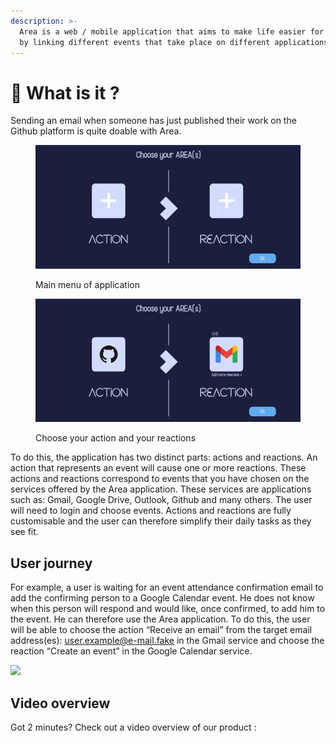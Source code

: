 ```yaml
---
description: >-
  Area is a web / mobile application that aims to make life easier for its users
  by linking different events that take place on different applications.
---
```


# 📲 What is it ?

Sending an email when someone has just published their work on the Github platform is quite doable with Area.

<figure><img src="../.gitbook/assets/MicrosoftTeams-image.png" alt=""><figcaption><p>Main menu of application</p></figcaption></figure>

<figure><img src="../.gitbook/assets/MicrosoftTeams-image (1).png" alt=""><figcaption><p>Choose your action and your reactions</p></figcaption></figure>

To do this, the application has two distinct parts: actions and reactions. An action that represents an event will cause one or more reactions. These actions and reactions correspond to events that you have chosen on the services offered by the Area application. These services are applications such as: Gmail, Google Drive, Outlook, Github and many others. The user will need to login and choose events. Actions and reactions are fully customisable and the user can therefore simplify their daily tasks as they see fit.



## User journey

For example, a user is waiting for an event attendance confirmation email to add the confirming person to a Google Calendar event. He does not know when this person will respond and would like, once confirmed, to add him to the event. He can therefore use the Area application. To do this, the user will be able to choose the action “Receive an email” from the target email address(es): user.example@e-mail.fake in the Gmail service and choose the reaction “Create an event” in the Google Calendar service.

![](https://images.unsplash.com/photo-1569144157591-c60f3f82f137?crop=entropy\&cs=tinysrgb\&fm=jpg\&ixid=MnwxOTcwMjR8MHwxfHNlYXJjaHwxfHxmZWF0dXJlfGVufDB8fHx8MTY2MDU4MzM1OQ\&ixlib=rb-1.2.1\&q=80)

## Video overview

Got 2 minutes? Check out a video overview of our product :

